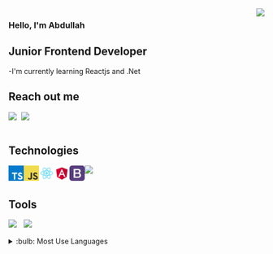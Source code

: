 <img src="https://i.giphy.com/media/26AHqZycSplGWWPAI/giphy.webp" height="300" align="right">

### Hello, I'm Abdullah
## Junior Frontend Developer

-I'm currently learning Reactjs and .Net

## Reach out me

[linkedin]:https://www.linkedin.com/in/abdullah-erdogan
[instagram]:https://www.instagram.com/abdullahherdogann
[<img width="25" align="left" src="https://unpkg.com/simple-icons@v5/icons/linkedin.svg" />][linkedin]
[<img width="25" align="left" src="https://unpkg.com/simple-icons@v5/icons/instagram.svg" />][instagram]

<br/>
<br/>

## Technologies

<img src="https://raw.githubusercontent.com/github/explore/80688e429a7d4ef2fca1e82350fe8e3517d3494d/topics/typescript/typescript.png" width="30" align="left">
<img src="https://raw.githubusercontent.com/github/explore/80688e429a7d4ef2fca1e82350fe8e3517d3494d/topics/javascript/javascript.png" width="30" align="left">
<img src="https://raw.githubusercontent.com/github/explore/80688e429a7d4ef2fca1e82350fe8e3517d3494d/topics/react/react.png" width="30" align="left">
<img src="https://raw.githubusercontent.com/github/explore/80688e429a7d4ef2fca1e82350fe8e3517d3494d/topics/angular/angular.png" width="30" align="left">
<img src="https://raw.githubusercontent.com/github/explore/80688e429a7d4ef2fca1e82350fe8e3517d3494d/topics/bootstrap/bootstrap.png" width="30" align="left">
<img src="https://github.githubassets.com/images/modules/logos_page/GitHub-Mark.png" width="30" align="left">

<br/>
<br/>

## Tools
<img src="https://github.com/yurijserrano/Github-Profile-Readme-Logos/blob/master/text%20editors/vscode.svg" width="30" align="left">
<img src="https://github.com/gilbarbara/logos/blob/master/logos/postman-icon.svg" width="30" align="left">

<br/>
<br/>

<details>
<summary>:bulb: Most Use Languages</summary>
<img src="https://github-readme-stats.vercel.app/api/top-langs/?username=abdullaherdogan&layout=compact">
</details>
